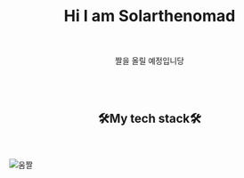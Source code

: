<br><br><br>
<div align="center"><h1>Hi I am Solarthenomad</h1></div>
<br><br>
<div align="center">
  짤을 올릴 예정입니당
</div>
<br><br><br>
<div align="center"><h2>🛠My tech stack🛠</h2></div>
<br><br>
<img src= "![image](https://user-images.githubusercontent.com/93020734/191665769-b64c6a25-ef6d-4132-a81f-e6154abb7a97.gif)
" alt="움짤" title = "solarthenomad">




<!--
**Solarthenomad/Solarthenomad** is a ✨ _special_ ✨ repository because its `README.md` (this file) appears on your GitHub profile.

Here are some ideas to get you started:

- 🔭 I’m currently working on ...
- 🌱 I’m currently learning ...
- 👯 I’m looking to collaborate on ...
- 🤔 I’m looking for help with ...
- 💬 Ask me about ...
- 📫 How to reach me: ...
- 😄 Pronouns: ...
- ⚡ Fun fact: ...
-->
